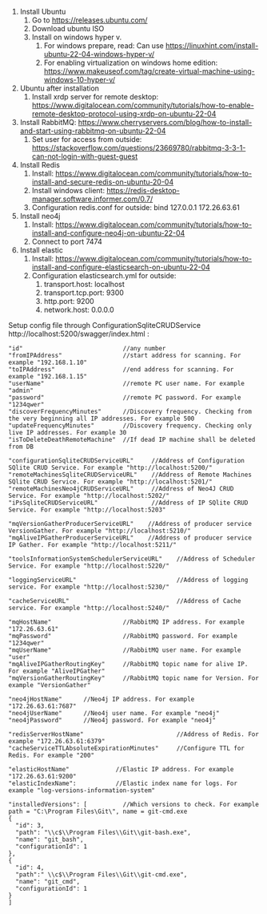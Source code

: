 1. Install Ubuntu
    1. Go to https://releases.ubuntu.com/
    1. Download ubuntu ISO
    1. Install on windows hyper v. 
        1. For windows prepare, read: Can use https://linuxhint.com/install-ubuntu-22-04-windows-hyper-v/
        1. For enabling virtualization on windows home edition: https://www.makeuseof.com/tag/create-virtual-machine-using-windows-10-hyper-v/
1. Ubuntu after installation
    1. Install xrdp server for remote desktop: https://www.digitalocean.com/community/tutorials/how-to-enable-remote-desktop-protocol-using-xrdp-on-ubuntu-22-04
1. Install RabbitMQ: https://www.cherryservers.com/blog/how-to-install-and-start-using-rabbitmq-on-ubuntu-22-04
    1. Set user for access from outside: https://stackoverflow.com/questions/23669780/rabbitmq-3-3-1-can-not-login-with-guest-guest
1. Install Redis
    1. Install: https://www.digitalocean.com/community/tutorials/how-to-install-and-secure-redis-on-ubuntu-20-04
    1. Install windows client: https://redis-desktop-manager.software.informer.com/0.7/
    1. Configuration redis.conf for outside: bind 127.0.0.1 172.26.63.61
1. Install neo4j
    1. Install: https://www.digitalocean.com/community/tutorials/how-to-install-and-configure-neo4j-on-ubuntu-22-04
    1. Connect to port 7474
1. Install elastic
    1. Install: https://www.digitalocean.com/community/tutorials/how-to-install-and-configure-elasticsearch-on-ubuntu-22-04
    1. Configuration elasticsearch.yml for outside:
        1. transport.host: localhost 
        1. transport.tcp.port: 9300 
        1. http.port: 9200
        1. network.host: 0.0.0.0

Setup config file through ConfigurationSqliteCRUDService http://localhost:5200/swagger/index.html :

    "id"                            //any number
    "fromIPAddress"                 //start address for scanning. For example "192.168.1.10"
    "toIPAddress"                   //end address for scanning. For example "192.168.1.15"
    "userName"                      //remote PC user name. For example "admin"
    "password"                      //remote PC password. For example "1234qwer"
    "discoverFrequencyMinutes"      //Discovery frequency. Checking from the very beginning all IP addresses. For example 500
    "updateFrequencyMinutes"        //Discovery frequency. Checking only live IP addresses. For example 30
    "isToDeleteDeathRemoteMachine"  //If dead IP machine shall be deleted from DB
    
    "configurationSqliteCRUDServiceURL"     //Address of Configuration SQlite CRUD Service. For example "http://localhost:5200/"
    "remoteMachinesSqliteCRUDServiceURL"    //Address of Remote Machines SQlite CRUD Service. For example "http://localhost:5201/"
    "remoteMachinesNeo4jCRUDServiceURL"     //Address of Neo4J CRUD Service. For example "http://localhost:5202/"
    "iPsSqliteCRUDServiceURL"               //Address of IP SQlite CRUD Service. For example "http://localhost:5203"
    
    "mqVersionGatherProducerServiceURL"    //Address of producer service VersionGather. For example "http://localhost:5210/"
    "mqAliveIPGatherProducerServiceURL"    //Address of producer service IP Gather. For example "http://localhost:5211/"

    "toolsInformationSystemSchedulerServiceURL"    //Address of Scheduler Service. For example "http://localhost:5220/"

    "loggingServiceURL"                            //Address of logging service. For example "http://localhost:5230/"

    "cacheServiceURL"                              //Address of Cache service. For example "http://localhost:5240/"

    "mqHostName"                    //RabbitMQ IP address. For example "172.26.63.61"
    "mqPassword"                    //RabbitMQ password. For example "1234qwer"
    "mqUserName"                    //RabbitMQ user name. For example "user"
    "mqAliveIPGatherRoutingKey"     //RabbitMQ topic name for alive IP. For example "AliveIPGather"
    "mqVersionGatherRoutingKey"     //RabbitMQ topic name for Version. For example "VersionGather"

    "neo4jHostName"      //Neo4j IP address. For example "172.26.63.61:7687"    
    "neo4jUserName"      //Neo4j user name. For example "neo4j"
    "neo4jPassword"      //Neo4j password. For example "neo4j"

    "redisServerHostName"                          //Address of Redis. For example "172.26.63.61:6379"
    "cacheServiceTTLAbsoluteExpirationMinutes"     //Configure TTL for Redis. For example "200"

    "elasticHostName"             //Elastic IP address. For example "172.26.63.61:9200"
    "elasticIndexName":           //Elastic index name for logs. For example "log-versions-information-system"

    "installedVersions": [          //Which versions to check. For example path = "C:\Program Files\Git\", name = git-cmd.exe
    {
	  "id": 3,
	  "path": "\\c$\\Program Files\\Git\\git-bash.exe",
	  "name": "git_bash",
	  "configurationId": 1
	},
	{
	  "id": 4,
	  "path":" \\c$\\Program Files\\Git\\git-cmd.exe",
	  "name": "git_cmd",
	  "configurationId": 1
	}
    ]
 